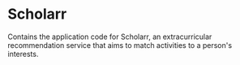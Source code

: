 # Scholarr
Contains the application code for Scholarr, an extracurricular recommendation service that aims to match activities to a person's interests.
